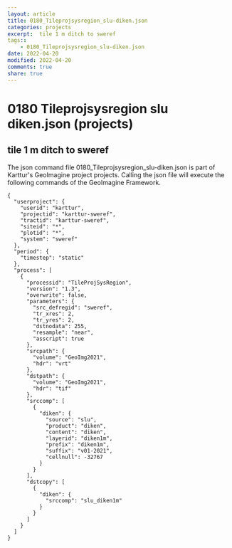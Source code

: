 ```yaml
---
layout: article
title: 0180_Tileprojsysregion_slu-diken.json
categories: projects
excerpt:  tile 1 m ditch to sweref 
tags:: 
    - 0180_Tileprojsysregion_slu-diken.json
date: 2022-04-20
modified: 2022-04-20
comments: true
share: true
---
```


# 0180 Tileprojsysregion slu diken.json (projects)

##  tile 1 m ditch to sweref 

The json command file <span class='file'>0180_Tileprojsysregion_slu-diken.json</span> is part of Karttur's GeoImagine project <span class='project'>projects</span>. Calling the json file will execute the following commands of the GeoImagine Framework.

```
{
  "userproject": {
    "userid": "karttur",
    "projectid": "karttur-sweref",
    "tractid": "karttur-sweref",
    "siteid": "*",
    "plotid": "*",
    "system": "sweref"
  },
  "period": {
    "timestep": "static"
  },
  "process": [
    {
      "processid": "TileProjSysRegion",
      "version": "1.3",
      "overwrite": false,
      "parameters": {
        "src_defregid": "sweref",
        "tr_xres": 2,
        "tr_yres": 2,
        "dstnodata": 255,
        "resample": "near",
        "asscript": true
      },
      "srcpath": {
        "volume": "GeoImg2021",
        "hdr": "vrt"
      },
      "dstpath": {
        "volume": "GeoImg2021",
        "hdr": "tif"
      },
      "srccomp": [
        {
          "diken": {
            "source": "slu",
            "product": "diken",
            "content": "diken",
            "layerid": "diken1m",
            "prefix": "diken1m",
            "suffix": "v01-2021",
            "cellnull": -32767
          }
        }
      ],
      "dstcopy": [
        {
          "diken": {
            "srccomp": "slu_diken1m"
          }
        }
      ]
    }
  ]
}
```
